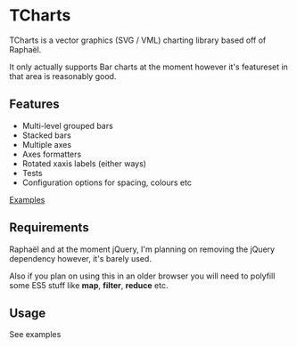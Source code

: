 TCharts
=======

TCharts is a vector graphics (SVG / VML) charting library based off of Raphaël.

It only actually supports Bar charts at the moment however it's featureset in that area is reasonably good.

Features
--------
* Multi-level grouped bars
* Stacked bars
* Multiple axes
* Axes formatters
* Rotated xaxis labels (either ways)
* Tests
* Configuration options for spacing, colours etc

[Examples](http://timetriclabs.bitbucket.org/tcharts/test/ "TCharts examples")

Requirements
------------
Raphaël and at the moment jQuery, I'm planning on removing the jQuery dependency however, it's barely used.

Also if you plan on using this in an older browser you will need to polyfill some ES5 stuff like **map**, **filter**, **reduce** etc.

Usage
-----
See examples
